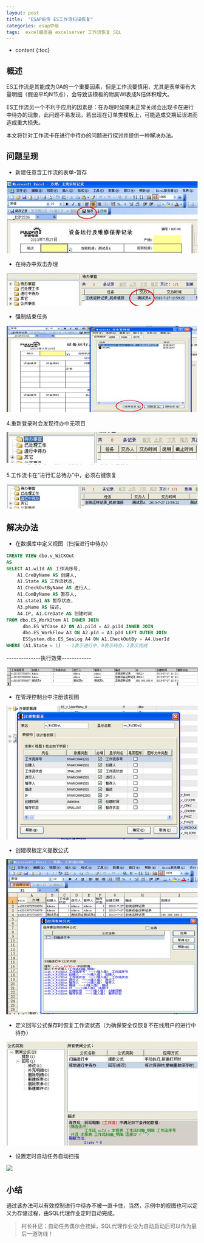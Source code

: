```yaml
---
layout: post
title:  "ESAP前传 ES工作流扫描恢复"
categories: esap中级
tags:  excel服务器 excelserver 工作流恢复 SQL
---
```


* content
{:toc}

## 概述
ES工作流是其能成为OA的一个重要因素，但是工作流要慎用，尤其是表单带有大量明细（假设平均N节点），会导致该模板的附属WI表成N倍体积增大。

ES工作流另一个不利于应用的因素是：在办理时如果未正常关闭会出现卡在进行中待办的现象，此问题不易发现，若出现在订单类模板上，可能造成交期延误进而造成重大损失。

本文将针对工作流卡在进行中待办的问题进行探讨并提供一种解决办法。

## 问题呈现
* 新建任意含工作流的表单-暂存
 
![](/img/esap0-1.jpg) 

* 在待办中双击办理
 
![](/img/esap0-2.jpg) 

* 强制结束任务
 
![](/img/esap0-3.jpg) 

4.重新登录时会发现待办中无项目
 
![](/img/esap0-4.jpg) 

5.工作流卡在“进行汇总待办”中，必须右键恢复
 
![](/img/esap0-5.jpg) 

## 解决办法
* 在数据库中定义视图（扫描进行中待办）

```sql
CREATE VIEW dbo.v_WiCKOut
AS
SELECT A1.wiId AS 工作流序号,
	A1.CreByName AS 创建人, 
	A1.State AS 工作流状态, 
	A1.CheckOutByName AS 进行人, 
	A1.ComByName AS 暂存人,
	A1.state1 AS 暂存状态,
	A3.pName AS 描述, 
	A4.IP, A1.CreDate AS 创建时间
FROM dbo.ES_WorkItem A1 INNER JOIN
      dbo.ES_WfCase A2 ON A1.piId = A2.piId INNER JOIN
      dbo.ES_WorkFlow A3 ON A2.pId = A3.pId LEFT OUTER JOIN
      ESSystem.dbo.ES_SesLog A4 ON A1.CheckOutBy = A4.UserId
WHERE (A1.State = 1)  --1表示进行中，0表示待办，2表示完成
```

--------------执行效果------------

 ![](/img/esap0-6.jpg)  

* 在管理控制台中注册该视图 

![](/img/esap0-7.jpg) 

* 创建模板定义提数公式 

![](/img/esap0-8.jpg) 

* 定义回写公式保存时恢复工作流状态（为确保安全仅恢复不在线用户的进行中待办）
 
![](/img/esap0-9.jpg) 

* 设置定时自动任务自动扫描

![](/img/esap0-10.jpg) 

## 小结
通过该办法可以有效控制进行中待办不被一直卡住，当然，示例中的视图也可以定义为存储过程，由SQL代理作业定时自动完成。

> 村长补记：自动任务偶尔会挂掉，SQL代理作业设为自动启动后可以作为最后一道防线！